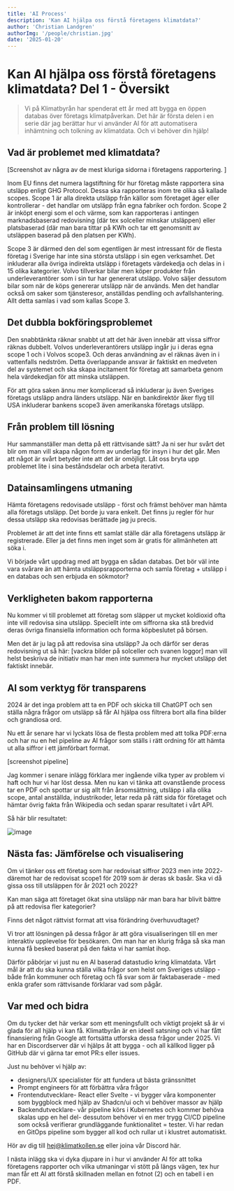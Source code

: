 ```yaml
---
title: 'AI Process'
description: 'Kan AI hjälpa oss förstå företagens klimatdata?'
author: 'Christian Landgren'
authorImg: '/people/christian.jpg'
date: '2025-01-20'
---
```

# Kan AI hjälpa oss förstå företagens klimatdata? Del 1 - Översikt

> Vi på Klimatbyrån har spenderat ett år med att bygga en öppen databas över företags klimatpåverkan. Det här är första delen i en serie där jag berättar hur vi använder AI för att automatisera inhämtning och tolkning av klimatdata. Och vi behöver din hjälp!

## Vad är problemet med klimatdata?
[Screenshot av några av de mest kluriga sidorna i företagens rapportering. ]

Inom EU finns det numera lagstiftning för hur företag måste rapportera sina utsläpp enligt GHG Protocol. Dessa ska rapporteras inom tre olika så kallade scopes. Scope 1 är alla direkta utsläpp från källor som företaget äger eller kontrollerar - det handlar om utsläpp från egna fabriker och fordon. Scope 2 är inköpt energi som el och värme, som kan rapporteras i antingen marknadsbaserad redovisning (där tex solceller minskar utsläppen) eller platsbaserad (där man bara tittar på KWh och tar ett genomsnitt av utsläppen baserad på den platsen per KWh).

Scope 3 är därmed den del som egentligen är mest intressant för de flesta företag i Sverige har inte sina största utsläpp i sin egen verksamhet. Det inkluderar alla övriga indirekta utsläpp i företagets värdekedja och delas in i 15 olika kategorier. Volvo tillverkar bilar men köper produkter från underleverantörer som i sin tur har genererat utsläpp. Volvo säljer dessutom bilar som när de köps genererar utsläpp när de används. Men det handlar också om saker som tjänsteresor, anställdas pendling och avfallshantering. Allt detta samlas i vad som kallas Scope 3.

## Det dubbla bokföringsproblemet
Den snabbtänkta räknar snabbt ut att det här även innebär att vissa siffror räknas dubbelt. Volvos underleverantörers utsläpp ingår ju i deras egna scope 1 och i Volvos scope3. Och deras användning av el räknas även in i vattenfalls nedström. Detta överlappande ansvar är faktiskt en medveten del av systemet och ska skapa incitament för företag att samarbeta genom hela värdekedjan för att minska utsläppen.

För att göra saken ännu mer komplicerad så inkluderar ju även Sveriges företags utsläpp andra länders utsläpp. När en bankdirektör åker flyg till USA inkluderar bankens scope3 även amerikanska företags utsläpp. 

## Från problem till lösning
Hur sammanställer man detta på ett rättvisande sätt?
Ja ni ser hur svårt det blir om man vill skapa någon form av underlag för insyn i hur det går. Men att något är svårt betyder inte att det är omöjligt. Låt oss bryta upp problemet lite i sina beståndsdelar och arbeta iterativt.

## Datainsamlingens utmaning
Hämta företagens redovisade utsläpp - först och främst behöver man hämta alla företags utsläpp. Det borde ju vara enkelt. Det finns ju regler för hur dessa utsläpp ska redovisas berättade jag ju precis. 

Problemet är att det inte finns ett samlat ställe där alla företagens utsläpp är registrerade. Eller ja det finns men inget som är gratis för allmänheten att söka i. 

Vi började vårt uppdrag med att bygga en sådan databas. Det bör väl inte vara svårare än att hämta utsläppsrapporterna och samla företag + utsläpp i en databas och sen erbjuda en sökmotor?

## Verkligheten bakom rapporterna
Nu kommer vi till problemet att företag som släpper ut mycket koldioxid ofta inte vill redovisa sina utsläpp. Speciellt inte om siffrorna ska stå bredvid deras övriga finansiella information och forma köpbeslutet på börsen. 

Men det är ju lag på att redovisa sina utsläpp? Ja och därför ser deras redovisning ut så här: [vackra bilder på solceller och svanen loggor] man vill helst beskriva de initiativ man har men inte summera hur mycket utsläpp det faktiskt innebär.

## AI som verktyg för transparens
2024 är det inga problem att ta en PDF och skicka till ChatGPT och sen ställa några frågor om utsläpp så får AI hjälpa oss filtrera bort alla fina bilder och grandiosa ord.

Nu ett år senare har vi lyckats lösa de flesta problem med att tolka PDF:erna och har nu en hel pipeline av AI frågor som ställs i rätt ordning för att hämta ut alla siffror i ett jämförbart format.

[screenshot pipeline]

Jag kommer i senare inlägg förklara mer ingående vilka typer av problem vi haft och hur vi har löst dessa. Men nu kan vi tänka att ovanstående process tar en PDF och spottar ur sig allt från årsomsättning, utsläpp i alla olika scope, antal anställda, industrikoder, letar reda på rätt sida för företaget och hämtar övrig fakta från Wikipedia och sedan sparar resultatet i vårt API.

Så här blir resultatet:

![image](https://github.com/user-attachments/assets/acaf8446-12f7-4e28-b1d9-76d1c820660b)

## Nästa fas: Jämförelse och visualisering
Om vi tänker oss ett företag som har redovisat siffror 2023 men inte 2022- däremot har de redovisat scope1 för 2019 som är deras sk basår. Ska vi då gissa oss till utsläppen för år 2021 och 2022? 

Kan man säga att företaget ökat sina utsläpp när man bara har blivit bättre på att redovisa fler kategorier?

Finns det något rättvist format att visa förändring överhuvudtaget?

Vi tror att lösningen på dessa frågor är att göra visualiseringen till en mer interaktiv upplevelse för besökaren. Om man har en klurig fråga så ska man kunna få besked baserat på den fakta vi har samlat ihop.

Därför påbörjar vi just nu en AI baserad datastudio kring klimatdata. Vårt mål är att du ska kunna ställa vilka frågor som helst om Sveriges utsläpp - både från kommuner och företag och få svar som är faktabaserade - med enkla grafer som rättvisande förklarar vad som pågår.

## Var med och bidra
Om du tycker det här verkar som ett meningsfullt och viktigt projekt så är vi glada för all hjälp vi kan få. Klimatbyrån är en ideell satsning och vi har fått finansiering från Google att fortsätta utforska dessa frågor under 2025. Vi har en Discordserver där vi hjälps åt att bygga - och all källkod ligger på GitHub där vi gärna tar emot PR:s eller issues. 

Just nu behöver vi hjälp av:
- designers/UX specialister för att fundera ut bästa gränssnittet
- Prompt engineers för att förbättra våra frågor
- Frontendutvecklare- React eller Svelte - vi bygger våra komponenter som byggblock med hjälp av Shadcn/ui och vi behöver massor av hjälp
- Backendutvecklare- vår pipeline körs i Kubernetes och kommer behöva skalas upp en hel del- dessutom behöver vi en mer trygg CI/CD pipeline som också verifierar grundläggande funktionalitet = tester. Vi har redan en GitOps pipeline som bygger all kod och rullar ut i klustret automatiskt.

Hör av dig till hej@klimatkollen.se eller joina vår Discord här.

I nästa inlägg ska vi dyka djupare in i hur vi använder AI för att tolka företagens rapporter och vilka utmaningar vi stött på längs vägen, tex hur man får ett AI att förstå skillnaden mellan en fotnot (2) och en tabell i en PDF.
